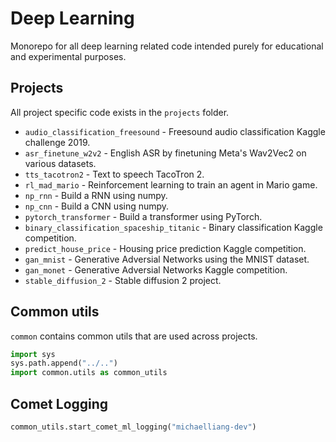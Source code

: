 # Deep Learning

Monorepo for all deep learning related code intended purely for educational and experimental purposes.

## Projects

All project specific code exists in the `projects` folder.
- `audio_classification_freesound` - Freesound audio classification Kaggle challenge 2019.
- `asr_finetune_w2v2` - English ASR by finetuning Meta's Wav2Vec2 on various datasets.
- `tts_tacotron2` - Text to speech TacoTron 2.
- `rl_mad_mario` - Reinforcement learning to train an agent in Mario game.
- `np_rnn` - Build a RNN using numpy.
- `np_cnn` - Build a CNN using numpy.
- `pytorch_transformer` - Build a transformer using PyTorch.
- `binary_classification_spaceship_titanic` - Binary classification Kaggle competition.
- `predict_house_price` - Housing price prediction Kaggle competition.
- `gan_mnist` - Generative Adversial Networks using the MNIST dataset.
- `gan_monet` - Generative Adversial Networks Kaggle competition.
- `stable_diffusion_2` - Stable diffusion 2 project.

## Common utils

`common` contains common utils that are used across projects.

```python
import sys
sys.path.append("../..")
import common.utils as common_utils
```

## Comet Logging

```python
common_utils.start_comet_ml_logging("michaelliang-dev")
```